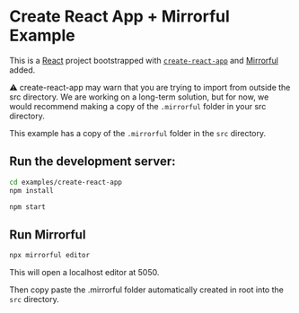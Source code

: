 # Create React App + Mirrorful Example

This is a [React](https://react.dev/) project bootstrapped with [`create-react-app`](https://create-react-app.dev/) and [Mirrorful](https://mirrorful.com/) added.

⚠️ create-react-app may warn that you are trying to import from outside the src directory. We are working on a long-term solution, but for now, we would recommend making a copy of the `.mirrorful` folder in your src directory.

This example has a copy of the `.mirrorful` folder in the `src` directory.

## Run the development server:

```bash
cd examples/create-react-app
npm install
```

```bash
npm start
```

## Run Mirrorful

```bash
npx mirrorful editor
```

This will open a localhost editor at 5050.

Then copy paste the .mirrorful folder automatically created in root into the `src` directory.
